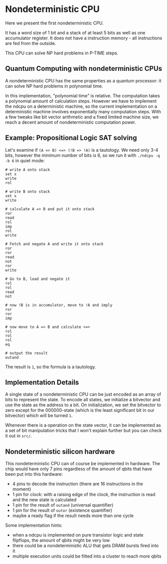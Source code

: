 Nondeterministic CPU
====================

Here we present the first nondeterministic CPU.

It has a word size of 1 bit and a stack of at least 5 bits as well as one accumulator register. It does not have a instruction memory - all instructions are fed from the outside.

This CPU can solve NP hard problems in P-TIME steps.

Quantum Computing with nondeterministic CPUs
---

A nondeterministic CPU has the same properties as a quantum processor: it can solve NP hard problems in polynomial time.

In this implementation, "polynomial time" is relative. The computation takes a polynomial amount of calculation steps. However we have to implement the ndcpu on a deterministic machine, so the current implementation on a deterministic machine involves exponentially many computation steps. With a few tweaks like bit vector arithmetic and a fixed limited machine size, we reach a decent amount of nondeterministic computation power.

Example: Propositional Logic SAT solving
---

Let's examine if `(A => B) <=> (!B => !A)` is a tautology. We need only 3-4 bits, however the minimum number of bits is 6, so we run it with `./ndcpu -q -b 6` in quiet mode:

```
# write A onto stack
set x
write
rol

# write B onto stack
set x
write

# calculate A => B and put it onto stack
ror
read
rol
imp
rol
write

# Fetch and negate A and write it onto stack
ror
ror
read
not
ror
write

# Go to B, load and negate it
rol
rol
read
not

# now !B is in accumulator, move to !A and imply
ror
ror
imp

# now move to A => B and calculate <=>
rol
rol
rol
eq

# output the result
outand
```

The result is `1`, so the formula is a tautology.


Implementation Details
---
A single state of a nondeterministic CPU can be just encoded as an array of bits to represent the state. To encode all states, we initialize a bitvector and use the state as the address to a bit.
On initialization, we set the bitvector to zero except for the 000000-state (which is the least significant bit in our bitvector) which will be turned `1`.

Whenever there is a operation on the state vector, it can be implemented as a set of bit manipulation tricks that I won't explain further but you can check it out in `src/`.

Nondeterministic silicon hardware
---

This nondeterministic CPU can of course be implemented in hardware. The chip would have only 7 pins regardless of the amount of qbits that have been put into this hardware:
 - 4 pins to decode the instruction (there are 16 instructions in the moment)
 - 1 pin for clock: with a raising edge of the clock, the instruction is read and the new state is calculated
 - 1 pin for the result of `outand` (universal quantifier)
 - 1 pin for the result of `outor` (existence quantifier)
 - maybe a ready flag if the result needs more than one cycle

Some implementation hints:
 - when a ndcpu is implemented on pure transistor logic and state flipflops, the amount of qbits might be very low
 - there could be a nondeterministic ALU that gets DRAM bursts fired into it
 - multiple execution units could be fitted into a cluster to reach more qbits
